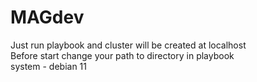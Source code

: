 # MAGdev
Just run playbook and cluster will be created at localhost \
Before start change your path to directory in playbook \
system - debian 11
